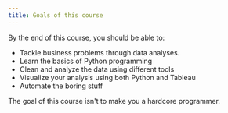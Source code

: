 ```yaml
---
title: Goals of this course
---
```


By the end of this course, you should be able to:

- Tackle business problems through data analyses.
- Learn the basics of Python programming
- Clean and analyze the data using different tools
- Visualize your analysis using both Python and Tableau
- Automate the boring stuff

The goal of this course isn't to make you a hardcore programmer.
